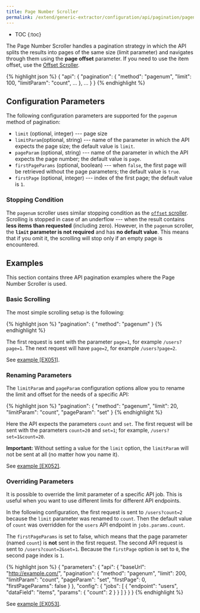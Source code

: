 ```yaml
---
title: Page Number Scroller
permalink: /extend/generic-extractor/configuration/api/pagination/pagenum/
---
```


* TOC
{:toc}

The Page Number Scroller handles a pagination strategy in which the API splits the results into pages
of the same size (limit parameter) and navigates through them using the **page offset** parameter. 
If you need to use the item offset, use the [Offset Scroller](/extend/generic-extractor/configuration/api/pagination/offset/).

{% highlight json %}
{
    "api": {
        "pagination": {
            "method": "pagenum",
            "limit": 100,
            "limitParam": "count",
            ...
        },
        ...
    }
}
{% endhighlight %}

## Configuration Parameters
The following configuration parameters are supported for the `pagenum` method of pagination:

- `limit` (optional, integer) --- page size
- `limitParam`(optional, string) --- name of the parameter in which the API expects the page size; the default value is `limit`.
- `pageParam` (optional, string) --- name of the parameter in which the API expects the page number; the default value is `page`.
- `firstPageParams` (optional, boolean) --- when `false`, the first page will be retrieved without the page parameters; the default 
value is `true`.
- `firstPage` (optional, integer) --- index of the first page; the default value is `1`.

### Stopping Condition
The `pagenum` scroller uses similar stopping condition as the [`offset` scroller](/extend/generic-extractor/configuration/api/pagination/offset/#stopping-condition). 
Scrolling is stopped in case of an underflow --- when the result contains **less items than requested** (including zero). However, 
in the `pagenum` scroller, the **`limit` parameter is not required** and has **no default value**. This means that if you omit it, 
the scrolling will stop only if an empty page is encountered.

## Examples
This section contains three API pagination examples where the Page Number Scroller is used.

### Basic Scrolling
The most simple scrolling setup is the following:

{% highlight json %}
"pagination": {
    "method": "pagenum"
}
{% endhighlight %}

The first request is sent with the parameter `page=1`, for example `/users?page=1`.
The next request will have `page=2`, for example `/users?page=2`.

See [example [EX051]](https://github.com/keboola/generic-extractor/tree/master/doc/examples/051-pagination-pagenum-basic).

### Renaming Parameters
The `limitParam` and `pageParam` configuration options allow you to rename the limit and 
offset for the needs of a specific API:

{% highlight json %}
"pagination": {
    "method": "pagenum",
    "limit": 20,
    "limitParam": "count",
    "pageParam": "set"
}
{% endhighlight %}

Here the API expects the parameters `count` and `set`. The first request will be sent with the parameters `count=20` 
and `set=1`; for example, `/users?set=1&count=20`. 

**Important:** Without setting a value for the `limit` option, the `limitParam` will not be sent at all 
(no matter how you name it).

See [example [EX052]](https://github.com/keboola/generic-extractor/tree/master/doc/examples/052-pagination-pagenum-rename).

### Overriding Parameters
It is possible to override the limit parameter of a specific API job. 
This is useful when you want to use different limits for different API endpoints.

In the following configuration, the first request is sent to `/users?count=2` because the 
`limit` parameter was renamed to `count`. Then the default value of `count` was overridden for the 
`users` API endpoint in `jobs.params.count`. 

The `firstPageParams` is set to false, which means that
the page parameter (named `count`) is **not** sent in the first request. The second API 
request is sent to `/users?count=2&set=1`. Because the `firstPage` option is set to `0`, the 
second page index is `1`.

{% highlight json %}
{
    "parameters": {
        "api": {
            "baseUrl": "http://example.com/",
            "pagination": {
                "method": "pagenum",
                "limit": 200,
                "limitParam": "count",
                "pageParam": "set",
                "firstPage": 0,
                "firstPageParams": false
            }
        },
        "config": {
            "jobs": [
                {
                    "endpoint": "users",
                    "dataField": "items",
                    "params": {
                        "count": 2
                    }
                }
            ]
        }
    }
}
{% endhighlight %}

See [example [EX053]](https://github.com/keboola/generic-extractor/tree/master/doc/examples/053-pagination-pagenum-override).
